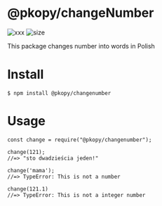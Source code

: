 # @pkopy/changeNumber

![xxx](https://img.shields.io/badge/npm-2.0.3.-blue.svg) ![size](https://img.shields.io/badge/ninified%20size-3KB-red.svg)

This package changes number into words in Polish

# Install

```
$ npm install @pkopy/changenumber
```

# Usage

```
const change = require("@pkopy/changenumber");

change(121);
//=> "sto dwadzieścia jeden!"

change('mama');
//=> TypeError: This is not a number

change(121.1)
//=> TypeError: This is not a integer number
```